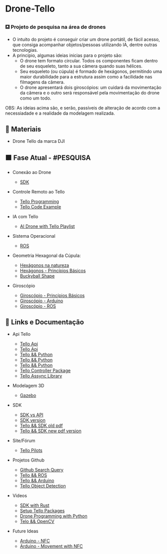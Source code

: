 

# Drone-Tello

### ⛾ Projeto de pesquisa na área de drones
- O intuito do projeto é conseguir criar um drone portátil, de fácil acesso, que consiga acompanhar objetos/pessoas utilizando IA, dentre outras tecnologias.
- A princípio, algumas ideias inicias para o projeto são:
	- O drone tem formato circular. Todos os componentes ficam dentro de seu esqueleto, tanto a sua câmera quando suas hélices.
	- Seu esqueleto (ou cúpula) é formado de hexágonos, permitindo uma maior durabilidade para a estrutura assim como a facilidade nas filmagens da câmera.
	- O drone apresentará dois giroscópios: um cuidará da movimentação da câmera e o outro será responsável pela movimentação do drone como um todo.

OBS: As ideias acima são, e serão, passíveis de alteração de acordo com a necessiadade e a realidade da modelagem realizada. 


## 📓 Materiais
- Drone Tello da marca DJI



##  🟩  Fase Atual - #PESQUISA
- Conexão ao Drone
	- [SDK](https://dl-cdn.ryzerobotics.com/downloads/Tello/Tello%20SDK%202.0%20User%20Guide.pdf)
	
- Controle Remoto ao Tello
	- [Tello Programming](https://youtu.be/uaXbfDFAp-0)
	- [Tello Code Example](https://bitbucket.org/RobotAndCode/tello-ai/src/master/)

- IA com Tello
	- [AI Drone with Tello Playlist](https://youtube.com/playlist?list=PLMrmVZVtQTc2su8F2FB_I-lkrv83rUgcI)
	 
- Sistema Operacional
	- [ROS](https://docs.ros.org/)
	
- Geometria Hexagonal da Cúpula:
	- [Hexágonos na natureza](https://www.zmescience.com/feature-post/natural-sciences/mathematics/hexagon-shape-nature-physics-13092021/)
	- [Hexágonos - Princípios Básicos](https://www.mashupmath.com/blog/hexagons-explained-hexagons-in-real-life)
	- [Buckyball Shape](https://pt.wikipedia.org/wiki/Buckminsterfulereno)
	
- Giroscópio
	- [Giroscópio - Princípios Básicos](https://pt.m.wikipedia.org/wiki/Girosc%C3%B3pio)
	- [Giroscópio - Arduino](https://www.circuitbasics.com/how-to-setup-gyroscopes-on-the-arduino/)
	- [Giroscópio - ROS](https://youtu.be/WxuLJZSJ7sk)
	

## 🔗 Links e Documentação
- Api Tello
	- [Tello Api](https://tellopilots.com/wiki/development/)
	- [Tello Api](https://djitellopy.readthedocs.io/en/latest/)  
	- [Tello && Python](https://github.com/damiafuentes/DJITelloPy)  
	- [Tello && Python](https://github.com/dji-sdk/Tello-Python)  
	- [Tello && Python](https://bitbucket.org/PingguSoft/pytello/src/master/)  
	- [Tello Controller Package](https://github.com/hanyazou/TelloPy)  
	- [Tello Assync Library](https://github.com/robagar/tello-asyncio)

- Modelagem 3D
	- [Gazebo](https://classic.gazebosim.org/tutorials)

- SDK
	- [SDK vs API](https://www.ibm.com/cloud/blog/sdk-vs-api)  
	- [SDK version](https://tellopilots.com/threads/what-sdk-version-does-the-normal-tello-support.6109/)  
	- [Tello && SDK old pdf](https://dl-cdn.ryzerobotics.com/downloads/tello/20180910/Tello%20SDK%20Documentation%20EN_1.3.pdf)
	- [Tello && SDK new pdf version](https://dl-cdn.ryzerobotics.com/downloads/Tello/Tello%20SDK%202.0%20User%20Guide.pdf)

- Site/Fórum
	- [Tello Pilots](https://tellopilots.com/ "https://tellopilots.com/")
	
- Projetos Github
	- [Github Search Query](https://github.com/search?q=tello+dji)  
	- [Tello && ROS](https://github.com/clydemcqueen/tello_ros)  
	- [Tello && Arduino](https://github.com/akshayvernekar/telloArduino)  
	- [Tello Object Detection](https://github.com/dronefreak/dji-tello-object-detection-segmentation)
	
- Videos 
	- [SDK with Rust](https://www.youtube.com/watch?v=j5qqn2eOI2M)  
	- [Setup Tello Packages](https://youtu.be/-Mb_FKhRn00)  
	- [Drone Programming with Python](https://youtu.be/LmEcyQnfpDA)  
	- [Telo && OpenCV](https://youtu.be/vDOkUHNdmKs )  

- Future Ideas
	- [Arduino - NFC](https://arduinogetstarted.com/tutorials/arduino-rfid-nfc)
	- [Arduino - Movement with NFC](https://blog.arduino.cc/2021/05/11/nfcsense-can-detect-the-movement-of-objects-using-only-nfc-tags/)
